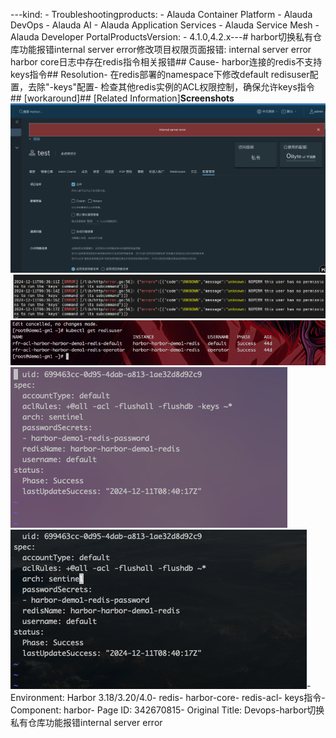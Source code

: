 ---kind:   - Troubleshootingproducts:    - Alauda Container Platform   - Alauda DevOps   - Alauda AI   - Alauda Application Services   - Alauda Service Mesh   - Alauda Developer PortalProductsVersion:   - 4.1.0,4.2.x---<!-- A type of document that involves encountering a fault, diag...it, performing root cause analysis, and providing solutions. --># harbor切换私有仓库功能报错internal server error修改项目权限页面报错: internal server error harbor core日志中存在redis指令相关报错## Cause- harbor连接的redis不支持keys指令## Resolution- 在redis部署的namespace下修改default redisuser配置，去除"-keys"配置- 检查其他redis实例的ACL权限控制，确保允许keys指令## [workaround]## [Related Information]**Screenshots**![](assets/devops-harborqie-huan-si-you-cang-ku-gong-neng-bao-cuo-internal-server-error/image-2025-3-26_10-15-40.png)![](assets/devops-harborqie-huan-si-you-cang-ku-gong-neng-bao-cuo-internal-server-error/image-2025-3-26_10-16-5.png)![](assets/devops-harborqie-huan-si-you-cang-ku-gong-neng-bao-cuo-internal-server-error/image-2025-3-26_10-18-15.png)![](assets/devops-harborqie-huan-si-you-cang-ku-gong-neng-bao-cuo-internal-server-error/image-2025-3-26_10-17-59.png)![](assets/devops-harborqie-huan-si-you-cang-ku-gong-neng-bao-cuo-internal-server-error/image-2025-3-26_10-20-15.png)- Environment: Harbor 3.18/3.20/4.0- redis- harbor-core- redis-acl- keys指令- Component: harbor- Page ID: 342670815- Original Title: Devops-harbor切换私有仓库功能报错internal server error